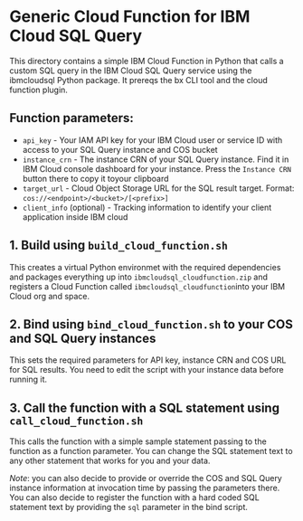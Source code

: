 # Generic Cloud Function for IBM Cloud SQL Query

This directory contains a simple IBM Cloud Function in Python that calls a custom SQL query in the IBM Cloud SQL Query service using the ibmcloudsql Python package. It prereqs the bx CLI tool and the cloud function plugin.

## Function parameters:
  * `api_key` - Your IAM API key for your IBM Cloud user or service ID with access to your SQL Query instance and COS bucket
  * `instance_crn` - The instance CRN of your SQL Query instance. Find it in IBM Cloud console dashboard for your instance. Press the `Instance CRN` button there to copy it toyour clipboard
  * `target_url` - Cloud Object Storage URL for the SQL result target. Format: `cos://<endpoint>/<bucket>/[<prefix>]`
  * `client_info` (optional) - Tracking information to identify your client application inside IBM cloud

## 1. Build using `build_cloud_function.sh`
This creates a virtual Python environmet with the required dependencies and packages everything up into `ibmcloudsql_cloudfunction.zip` and registers a Cloud Function called `ibmcloudsql_cloudfunction`into your IBM Cloud org and space.

## 2. Bind using `bind_cloud_function.sh` to your COS and SQL Query instances
This sets the required parameters for API key, instance CRN and COS URL for SQL results. You need to edit the script with your instance data before running it.

## 3. Call the function with a SQL statement using `call_cloud_function.sh`
This calls the function with a simple sample statement passing to the function as a function parameter. You can change the SQL statement text to any other statement that works for you and your data.

*Note*: you can also decide to provide or override the COS and SQL Query instance information at invocation time by passing the parameters there. You can also decide to register the function with a hard coded SQL statement text by providing the `sql` parameter in the bind script.

